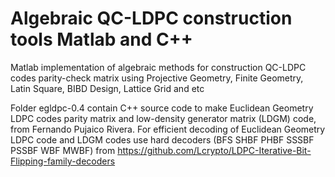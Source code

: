 # Algebraic QC-LDPC construction tools Matlab and C++
Matlab implementation of algebraic methods for construction QC-LDPC codes parity-check matrix using Projective Geometry, Finite Geometry, Latin Square, BIBD Design, Lattice Grid and etc



Folder  egldpc-0.4 contain C++ source code to make Euclidean Geometry LDPC codes parity matrix and low-density generator matrix (LDGM) code, from Fernando Pujaico Rivera. For efficient decoding of Euclidean Geometry LDPC code and LDGM codes use hard decoders (BFS SHBF PHBF SSSBF PSSBF WBF MWBF) from https://github.com/Lcrypto/LDPC-Iterative-Bit-Flipping-family-decoders

 
